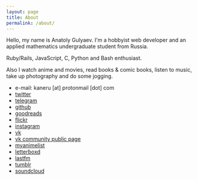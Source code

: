 ```yaml
---
layout: page
title: About
permalink: /about/
---
```


Hello, my name is Anatoly Gulyaev. I'm a hobbyist web developer and an applied mathematics undergraduate student from Russia.

Ruby/Rails, JavaScript, C, Python and Bash enthusiast.

Also I watch anime and movies, read books & comic books, listen to music, take up photography and do some jogging.

- e-mail: kaneru [at] protonmail [dot] com
- [twitter](https://twitter.com/kaneru__)
- [telegram](https://telegram.me/kaneru)
- [github](https://github.com/kaneru)
- [goodreads](https://www.goodreads.com/kaneru)
- [flickr](https://www.flickr.com/photos/kaneru)
- [instagram](https://www.instagram.com/kaneru_)
- [vk](https://vk.com/kaneru)
- [vk community public page](https://vk.com/asian_architecture)
- [myanimelist](http://myanimelist.net/animelist/kaneru_)
- [letterboxd](http://letterboxd.com/kaneru/)
- [lastfm](https://www.last.fm/user/kaneru_)
- [tumblr](https://asjkhdjs.tumblr.com)
- [soundcloud](https://soundcloud.com/kaneru)
